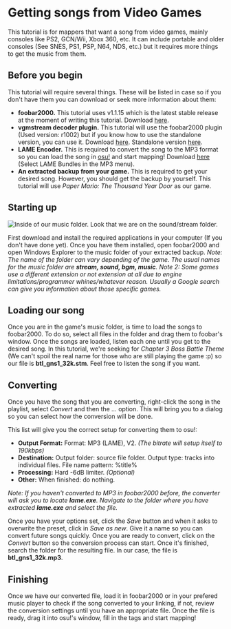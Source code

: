 Getting songs from Video Games
===============================

This tutorial is for mappers that want a song from video games, mainly consoles like PS2, GCN/Wii, Xbox 360, etc. It can include portable and older consoles (See SNES, PS1, PSP, N64, NDS, etc.) but it requires more things to get the music from them.

Before you begin
----------------

This tutorial will require several things. These will be listed in case so if you don't have them you can download or seek more information about them:

-   **foobar2000.** This tutorial uses v1.1.15 which is the latest stable release at the moment of writing this tutorial.
    Download [here](http://www.foobar2000.org/download).
-   **vgmstream decoder plugin.** This tutorial will use the foobar2000 plugin (Used version: r1002) but if you know how to use the standalone version, you can use it.
    Download [here](http://www.foobar2000.org/components/view/foo_input_vgmstream).
    Standalone version [here](http://hcs64.com/vgmstream.html).
-   **LAME Encoder.** This is required to convert the song to the MP3 format so you can load the song in [osu!](/wiki/Glossary) and start mapping!
    Download [here](http://www.rarewares.org) (Select LAME Bundles in the MP3 menu).
-   **An extracted backup from your game.** This is required to get your desired song. However, you should get the backup by yourself.
    This tutorial will use *Paper Mario: The Thousand Year Door* as our game.

Starting up
-----------

![Inside of our music folder. Look that we are on the sound/stream folder.](GameMusicTutorial-Screen1.jpg "Inside of our music folder. Look that we are on the sound/stream folder.")

First download and install the required applications in your computer (If you don't have done yet). Once you have them installed, open foobar2000 and open Windows Explorer to the music folder of your extracted backup.
*Note: The name of the folder can vary depending of the game. The usual names for the music folder are **stream, sound, bgm, music**.*
*Note 2: Some games use a different extension or not extension at all due to engine limitations/programmer whines/whatever reason. Usually a Google search can give you information about those specific games.*

Loading our song
----------------

Once you are in the game's music folder, is time to load the songs to foobar2000. To do so, select all files in the folder and drag them to foobar's window. Once the songs are loaded, listen each one until you get to the desired song. In this tutorial, we're seeking for *Chapter 3 Boss Battle Theme* (We can't spoil the real name for those who are still playing the game :p) so our file is **btl\_gns1\_32k.stm**.
Feel free to listen the song if you want.

Converting
----------

Once you have the song that you are converting, right-click the song in the playlist, select *Convert* and then the *...* option. This will bring you to a dialog so you can select how the conversion will be done.

This list will give you the correct setup for converting them to osu!:

-   **Output Format:** Format: MP3 (LAME), V2. *(The bitrate will setup itself to 190kbps)*
-   **Destination:** Output folder: source file folder.
    Output type: tracks into individual files.
    File name pattern: %title%
-   **Processing:** Hard -6dB limiter. *(Optional)*
-   **Other:** When finished: do nothing.

*Note: If you haven't converted to MP3 in foobar2000 before, the converter will ask you to locate **lame.exe**. Navigate to the folder where you have extracted **lame.exe** and select the file.*

Once you have your options set, click the *Save* button and when it asks to overwrite the preset, click in *Save as new*. Give it a name so you can convert future songs quickly. Once you are ready to convert, click on the *Convert* button so the conversion process can start. Once it's finished, search the folder for the resulting file. In our case, the file is **btl\_gns1\_32k.mp3**.

Finishing
---------

Once we have our converted file, load it in foobar2000 or in your prefered music player to check if the song converted to your linking, if not, review the conversion settings until you have an appropriate file. Once the file is ready, drag it into osu!'s window, fill in the tags and start mapping!
